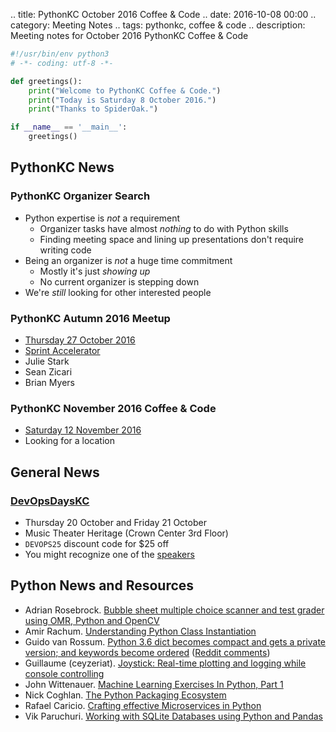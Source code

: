 .. title: PythonKC October 2016 Coffee & Code
.. date: 2016-10-08 00:00
.. category: Meeting Notes
.. tags: pythonkc, coffee & code
.. description: Meeting notes for October 2016 PythonKC Coffee & Code

```python
#!/usr/bin/env python3
# -*- coding: utf-8 -*-

def greetings():
    print("Welcome to PythonKC Coffee & Code.")
    print("Today is Saturday 8 October 2016.")
    print("Thanks to SpiderOak.")

if __name__ == '__main__':
    greetings()
```

## PythonKC News

### PythonKC Organizer Search
* Python expertise is _not_ a requirement
    * Organizer tasks have almost _nothing_ to do with Python skills
    * Finding meeting space and lining up presentations don't require writing code
* Being an organizer is _not_ a huge time commitment
    * Mostly it's just _showing up_
    * No current organizer is stepping down
* We're _still_ looking for other interested people

### PythonKC Autumn 2016 Meetup
* [Thursday 27 October 2016](http://www.meetup.com/pythonkc/events/233362622/)
* [Sprint Accelerator](http://sprintaccel.com)
* Julie Stark
* Sean Zicari
* Brian Myers

### PythonKC November 2016 Coffee & Code
* [Saturday 12 November 2016](http://www.meetup.com/pythonkc/events/234261269/)
* Looking for a location

## General News

### [DevOpsDaysKC](https://www.devopsdays.org/events/2016-kansascity/welcome/)
* Thursday 20 October and Friday 21 October
* Music Theater Heritage (Crown Center 3rd Floor)
* `DEVOPS25` discount code for $25 off
* You might recognize one of the [speakers](https://www.devopsdays.org/events/2016-kansascity/program/caleb-hyde/)


## Python News and Resources
* Adrian Rosebrock. [Bubble sheet multiple choice scanner and test grader using OMR, Python and OpenCV](http://www.pyimagesearch.com/2016/10/03/bubble-sheet-multiple-choice-scanner-and-test-grader-using-omr-python-and-opencv/)
* Amir Rachum. [Understanding Python Class Instantiation](http://amir.rachum.com/blog/2016/10/03/understanding-python-class-instantiation/)
* Guido van Rossum. [Python 3.6 dict becomes compact and gets a private version; and keywords become ordered](https://mail.python.org/pipermail/python-dev/2016-September/146348.html) ([Reddit comments](https://www.reddit.com/r/Python/comments/55iqpo/guido_on_dicts_in_python_36/))
* Guillaume (ceyzeriat). [Joystick: Real-time plotting and logging while console controlling](https://github.com/ceyzeriat/joystick)
* John Wittenauer. [Machine Learning Exercises In Python, Part 1](http://www.johnwittenauer.net/machine-learning-exercises-in-python-part-1/)
* Nick Coghlan. [The Python Packaging Ecosystem](http://www.curiousefficiency.org/posts/2016/09/python-packaging-ecosystem.html)
* Rafael Caricio. [Crafting effective Microservices in Python](http://caricio.com/2016/09/16/crafting-effective-microservices-in-python/)
* Vik Paruchuri. [Working with SQLite Databases using Python and Pandas](https://www.dataquest.io/blog/python-pandas-databases/)
